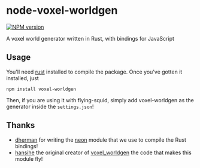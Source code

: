 node-voxel-worldgen
===================

[![NPM version](https://badge.fury.io/js/voxel-worldgen.svg)](http://badge.fury.io/js/voxel-worldgen)

A voxel world generator written in Rust, with bindings for JavaScript

## Usage
You'll need [rust](https://www.rust-lang.org/) installed to compile the package. Once you've gotten it installed, just

    npm install voxel-worldgen
    
Then, if you are using it with flying-squid, simply add voxel-worldgen as the generator inside the `settings.json`!

## Thanks
- [dherman](https://github.com/dherman) for writing the [neon](https://github.com/rustbridge/neon) module that we use to compile the Rust bindings!
- [hansihe](https://github.com/hansihe) the original creator of [voxel_worldgen](https://github.com/hansihe/voxel_worldgen) the code that makes this module fly!
